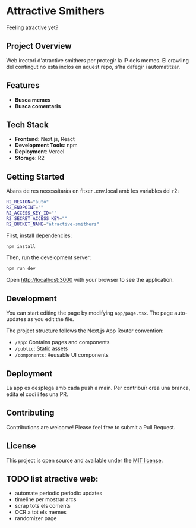 # Attractive Smithers

Feeling atractive yet?

## Project Overview

Web irectori d'atractive smithers per protegir la IP dels memes. El crawling del contingut no està inclòs en aquest repo, s'ha dafegir i automatitzar.

## Features

- **Busca memes**
- **Busca comentaris**


## Tech Stack

- **Frontend**: Next.js, React
- **Development Tools**: npm
- **Deployment**: Vercel
- **Storage**: R2

## Getting Started

Abans de res necessitaràs en fitxer .env.local amb les variables del r2:

```bash
R2_REGION="auto"
R2_ENDPOINT=""
R2_ACCESS_KEY_ID=""
R2_SECRET_ACCESS_KEY=""
R2_BUCKET_NAME="atractive-smithers"
```

First, install dependencies:

```bash
npm install
```

Then, run the development server:

```bash
npm run dev
```

Open [http://localhost:3000](http://localhost:3000) with your browser to see the application.

## Development

You can start editing the page by modifying `app/page.tsx`. The page auto-updates as you edit the file.

The project structure follows the Next.js App Router convention:
- `/app`: Contains pages and components
- `/public`: Static assets
- `/components`: Reusable UI components

## Deployment

La app es desplega amb cada push a main. Per contribuïr crea una branca, edita el codi i fes una PR.

## Contributing

Contributions are welcome! Please feel free to submit a Pull Request.

## License

This project is open source and available under the [MIT license](LICENSE).

## TODO list atractive web:
- automate periodic periodic updates
- timeline per mostrar arcs
- ⁠scrap tots els coments
- OCR a tot els memes
- ⁠randomizer page
